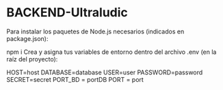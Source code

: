 # BACKEND-Ultraludic
Para instalar los paquetes de Node.js necesarios (indicados en package.json):

npm i
Crea y asigna tus variables de entorno dentro del archivo .env (en la raíz del proyecto):

HOST=host
DATABASE=database
USER=user
PASSWORD=password
SECRET=secret
PORT_BD = portDB
PORT = port
